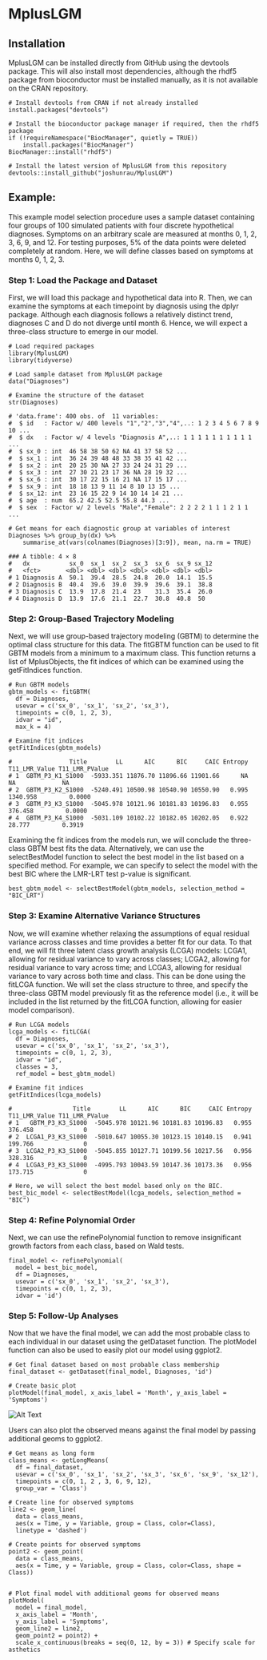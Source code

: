 # MplusLGM

## Installation

MplusLGM can be installed directly from GitHub using the devtools package. This will also install
most dependencies, although the rhdf5 package from bioconductor must be installed manually, as it 
is not available on the CRAN repository.

```
# Install devtools from CRAN if not already installed 
install.packages("devtools")

# Install the bioconductor package manager if required, then the rhdf5 package
if (!requireNamespace("BiocManager", quietly = TRUE))
    install.packages("BiocManager")
BiocManager::install("rhdf5")

# Install the latest version of MplusLGM from this repository
devtools::install_github("joshunrau/MplusLGM")
```

## Example:

This example model selection procedure uses a sample dataset containing four groups 
of 100 simulated patients with four discrete hypothetical diagnoses. Symptoms on an 
arbitrary scale are measured at months 0, 1, 2, 3, 6, 9, and 12. For testing purposes, 
5% of the data points were deleted completely at random. Here, we will define classes 
based on symptoms at months 0, 1, 2, 3. 

### Step 1: Load the Package and Dataset

First, we will load this package and hypothetical data into R. Then, we can examine the
symptoms at each timepoint by diagnosis using the dplyr package. Although each diagnosis 
follows a relatively distinct trend, diagnoses C and D do not diverge until month 6. Hence, 
we will expect a three-class structure to emerge in our model.

```
# Load required packages
library(MplusLGM)
library(tidyverse)

# Load sample dataset from MplusLGM package
data("Diagnoses")

# Examine the structure of the dataset
str(Diagnoses)
```
```
# 'data.frame':	400 obs. of  11 variables:
#  $ id   : Factor w/ 400 levels "1","2","3","4",..: 1 2 3 4 5 6 7 8 9 10 ...
#  $ dx   : Factor w/ 4 levels "Diagnosis A",..: 1 1 1 1 1 1 1 1 1 1 ...
#  $ sx_0 : int  46 58 38 50 62 NA 41 37 58 52 ...
#  $ sx_1 : int  36 24 39 48 48 33 38 35 41 42 ...
#  $ sx_2 : int  20 25 30 NA 27 33 24 24 31 29 ...
#  $ sx_3 : int  27 30 21 23 17 36 NA 28 19 32 ...
#  $ sx_6 : int  30 17 22 15 16 21 NA 17 15 17 ...
#  $ sx_9 : int  18 18 13 9 11 14 8 10 13 15 ...
#  $ sx_12: int  23 16 15 22 9 14 10 14 14 21 ...
#  $ age  : num  65.2 42.5 52.5 55.8 44.3 ...
#  $ sex  : Factor w/ 2 levels "Male","Female": 2 2 2 2 1 1 1 2 1 1 ...
```
```
# Get means for each diagnostic group at variables of interest
Diagnoses %>% group_by(dx) %>% 
    summarise_at(vars(colnames(Diagnoses)[3:9]), mean, na.rm = TRUE)
```
```
### A tibble: 4 × 8
#   dx           sx_0  sx_1  sx_2  sx_3  sx_6  sx_9 sx_12
#   <fct>       <dbl> <dbl> <dbl> <dbl> <dbl> <dbl> <dbl>
# 1 Diagnosis A  50.1  39.4  28.5  24.8  20.0  14.1  15.5
# 2 Diagnosis B  40.4  39.6  39.0  39.9  39.6  39.1  38.8
# 3 Diagnosis C  13.9  17.8  21.4  23    31.3  35.4  26.0
# 4 Diagnosis D  13.9  17.6  21.1  22.7  30.8  40.8  50  
```
    
### Step 2: Group-Based Trajectory Modeling

Next, we will use group-based trajectory modeling (GBTM) to determine the optimal 
class structure for this data. The fitGBTM function can be used to fit GBTM models
from a minimum to a maximum class. This function returns a list of MplusObjects, the
fit indices of which can be examined using the getFitIndices function.

```
# Run GBTM models
gbtm_models <- fitGBTM(
  df = Diagnoses,
  usevar = c('sx_0', 'sx_1', 'sx_2', 'sx_3'),
  timepoints = c(0, 1, 2, 3),
  idvar = "id",
  max_k = 4)

# Examine fit indices
getFitIndices(gbtm_models)
```
```
#                Title        LL      AIC      BIC     CAIC Entropy T11_LMR_Value T11_LMR_PValue
# 1  GBTM_P3_K1_S1000  -5933.351 11876.70 11896.66 11901.66      NA            NA             NA
# 2  GBTM_P3_K2_S1000  -5240.491 10500.98 10540.90 10550.90   0.995      1340.958         0.0000
# 3  GBTM_P3_K3_S1000  -5045.978 10121.96 10181.83 10196.83   0.955       376.458         0.0000
# 4  GBTM_P3_K4_S1000  -5031.109 10102.22 10182.05 10202.05   0.922        28.777         0.3919
```

Examining the fit indices from the models run, we will conclude the three-class GBTM best fits the 
data. Alternatively, we can use the selectBestModel function to select the best model in the list 
based on a specified method. For example, we can specify to select the model with the best BIC 
where the LMR-LRT test p-value is significant.

```
best_gbtm_model <- selectBestModel(gbtm_models, selection_method = "BIC_LRT")
```

### Step 3: Examine Alternative Variance Structures

Now, we will examine whether relaxing the assumptions of equal residual variance across 
classes and time provides a better fit for our data. To that end, we will fit three latent
class growth analysis (LCGA) models: LCGA1, allowing for residual variance to vary across 
classes; LCGA2, allowing for residual variance to vary across time; and LCGA3, allowing for 
residual variance to vary across both time and class. This can be done using the fitLCGA 
function. We will set the class structure to three, and specify the three-class GBTM model 
previously fit as the reference model (i.e., it will be included in the list returned by the 
fitLCGA function, allowing for easier model comparison). 
```
# Run LCGA models
lcga_models <- fitLCGA(
  df = Diagnoses,
  usevar = c('sx_0', 'sx_1', 'sx_2', 'sx_3'),
  timepoints = c(0, 1, 2, 3),
  idvar = "id",
  classes = 3,
  ref_model = best_gbtm_model)
  
# Examine fit indices
getFitIndices(lcga_models)
```
```
#                 Title        LL      AIC      BIC     CAIC Entropy T11_LMR_Value T11_LMR_PValue
# 1   GBTM_P3_K3_S1000  -5045.978 10121.96 10181.83 10196.83   0.955       376.458              0
# 2  LCGA1_P3_K3_S1000  -5010.647 10055.30 10123.15 10140.15   0.941       199.766              0
# 3  LCGA2_P3_K3_S1000  -5045.855 10127.71 10199.56 10217.56   0.956       328.316              0
# 4  LCGA3_P3_K3_S1000  -4995.793 10043.59 10147.36 10173.36   0.956       173.715              0
```
```
# Here, we will select the best model based only on the BIC.
best_bic_model <- selectBestModel(lcga_models, selection_method = "BIC")
```

### Step 4: Refine Polynomial Order

Next, we can use the refinePolynomial function to remove insignificant growth factors from
each class, based on Wald tests.

```
final_model <- refinePolynomial(
  model = best_bic_model, 
  df = Diagnoses, 
  usevar = c('sx_0', 'sx_1', 'sx_2', 'sx_3'),
  timepoints = c(0, 1, 2, 3),
  idvar = 'id')
```
   
### Step 5: Follow-Up Analyses

Now that we have the final model, we can add the most probable class to each individual in our
dataset using the getDataset function. The plotModel function can also be used to easily plot our
model using ggplot2.

```
# Get final dataset based on most probable class membership
final_dataset <- getDataset(final_model, Diagnoses, 'id')

# Create basic plot
plotModel(final_model, x_axis_label = 'Month', y_axis_label = 'Symptoms')
```
![Alt Text](https://github.com/joshunrau/MplusLGM/blob/main/example/basic_plot.jpg?raw=true)


Users can also plot the observed means against the final model by passing additional 
geoms to ggplot2.

```
# Get means as long form
class_means <- getLongMeans(
  df = final_dataset,
  usevar = c('sx_0', 'sx_1', 'sx_2', 'sx_3', 'sx_6', 'sx_9', 'sx_12'),
  timepoints = c(0, 1, 2 , 3, 6, 9, 12),
  group_var = 'Class')

# Create line for observed symptoms
line2 <- geom_line(
  data = class_means, 
  aes(x = Time, y = Variable, group = Class, color=Class), 
  linetype = 'dashed')

# Create points for observed symptoms
point2 <- geom_point(
  data = class_means, 
  aes(x = Time, y = Variable, group = Class, color=Class, shape = Class))


# Plot final model with additional geoms for observed means
plotModel(
  model = final_model, 
  x_axis_label = 'Month', 
  y_axis_label = 'Symptoms', 
  geom_line2 = line2,
  geom_point2 = point2) + 
  scale_x_continuous(breaks = seq(0, 12, by = 3)) # Specify scale for asthetics
```
